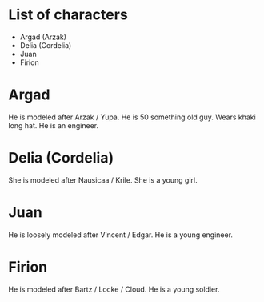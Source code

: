 # List of characters

- Argad (Arzak)
- Delia (Cordelia)
- Juan
- Firion

# Argad

He is modeled after Arzak / Yupa. He is 50 something old guy. Wears khaki long hat. He is an engineer.

# Delia (Cordelia)

She is modeled after Nausicaa / Krile. She is a young girl.

# Juan

He is loosely modeled after Vincent / Edgar. He is a young engineer.

# Firion

He is modeled after Bartz / Locke / Cloud. He is a young soldier.
